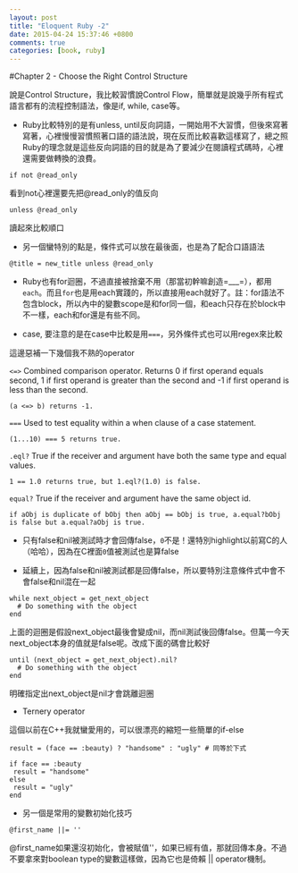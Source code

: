 ```yaml
---
layout: post
title: "Eloquent Ruby -2"
date: 2015-04-24 15:37:46 +0800
comments: true
categories: [book, ruby]
---
```


#Chapter 2 - Choose the Right Control Structure

說是Control Structure，我比較習慣說Control Flow，簡單就是說幾乎所有程式語言都有的流程控制語法，像是if, while, case等。

- Ruby比較特別的是有unless, until反向詞語，一開始用不大習慣，但後來寫著寫著，心裡慢慢習慣照著口語的語法說，現在反而比較喜歡這樣寫了，總之照Ruby的理念就是這些反向詞語的目的就是為了要減少在閱讀程式碼時，心裡還需要做轉換的浪費。

```
if not @read_only
```

看到not心裡還要先把@read_only的值反向

```
unless @read_only
```
讀起來比較順口

- 另一個蠻特別的點是，條件式可以放在最後面，也是為了配合口語語法

```
@title = new_title unless @read_only
```

- Ruby也有for迴圈，不過直接被捨棄不用（那當初幹嘛創造=___=），都用`each`。而且`for`也是用each實踐的，所以直接用each就好了。註：for語法不包含block，所以內中的變數scope是和for同一個，和each只存在於block中不一樣，each和for還是有些不同。

- case, 要注意的是在case中比較是用`===`，另外條件式也可以用regex來比較

這邊惡補一下幾個我不熟的operator

`<=>` 
Combined comparison operator. Returns 0 if first operand equals second, 1 if first operand is greater than the second and -1 if first operand is less than the second.

`(a <=> b) returns -1.`

`===` 
Used to test equality within a when clause of a case statement. 

`(1...10) === 5 returns true.`

`.eql?` 
True if the receiver and argument have both the same type and equal values. 

`1 == 1.0 returns true, but 1.eql?(1.0) is false.`

`equal?`
True if the receiver and argument have the same object id.  

`if aObj is duplicate of bObj then aObj == bObj is true, a.equal?bObj is false but a.equal?aObj is true.`


- 只有false和nil被測試時才會回傳false，`0`不是！還特別highlight以前寫C的人（哈哈），因為在C裡面`0`值被測試也是算false

- 延續上，因為false和nil被測試都是回傳false，所以要特別注意條件式中會不會false和nil混在一起

```
while next_object = get_next_object
  # Do something with the object
end
```
上面的迴圈是假設next_object最後會變成nil，而nil測試後回傳false。但萬一今天next_object本身的值就是false呢。改成下面的碼會比較好

```
until (next_object = get_next_object).nil?
  # Do something with the object
end
```

明確指定出next_object是nil才會跳離迴圈

- Ternery operator

這個以前在C++我就蠻愛用的，可以很漂亮的縮短一些簡單的if-else

```
result = (face == :beauty) ? "handsome" : "ugly" # 同等於下式

if face == :beauty
 result = "handsome"
else
 result = "ugly"
end
```

- 另一個是常用的變數初始化技巧

```
@first_name ||= ''
```

@first_name如果還沒初始化，會被賦值''，如果已經有值，那就回傳本身。不過不要拿來對boolean type的變數這樣做，因為它也是倚賴 || operator機制。
